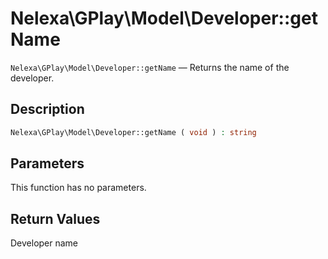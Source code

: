 # Nelexa\GPlay\Model\Developer::getName
`Nelexa\GPlay\Model\Developer::getName` — Returns the name of the developer.

## Description
```php
Nelexa\GPlay\Model\Developer::getName ( void ) : string
```

## Parameters
This function has no parameters.

## Return Values
Developer name


